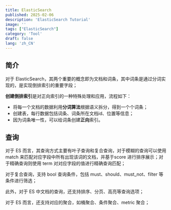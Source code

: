 ```yaml
---
title: ElasticSearch
published: 2025-02-06
description: 'ElasticSearch Tutorial'
image: ''
tags: ["ElasticSearch"]
category: 'Tool'
draft: false 
lang: 'zh_CN'
---
```


## 简介

对于 ElasticSearch，其两个重要的概念即为文档和词条，其中词条是通过分词实现的，是实现倒排索引的重要字段；

**创建倒排索引**是对正向索引的一种特殊处理和应用，流程如下：

- 将每一个文档的数据利用**分词算法**根据语义拆分，得到一个个词条；
- 创建表，每行数据包括词条、词条所在文档id、位置等信息；
- 因为词条唯一性，可以给词条创建**正向**索引。

## 查询

对于 ES 而言，其查询方式主要有叶子查询和复合查询，对于模糊的查询可以使用 match 来匹配对应字段中所有出现该词的文档，并基于score 进行排序展示；对于精确查询则使用 term 对对应字段的值进行精确查询匹配；

对于复合查询，支持 bool 查询条件，包括 must、should、must_not、filter 等条件进行筛选；

此外，对于 ES 中文档的查询，还支持排序、分页、高亮等查询选项；

对于 ES 而言，还支持对应的聚合，如桶聚合、条件聚合、metric 聚合；
